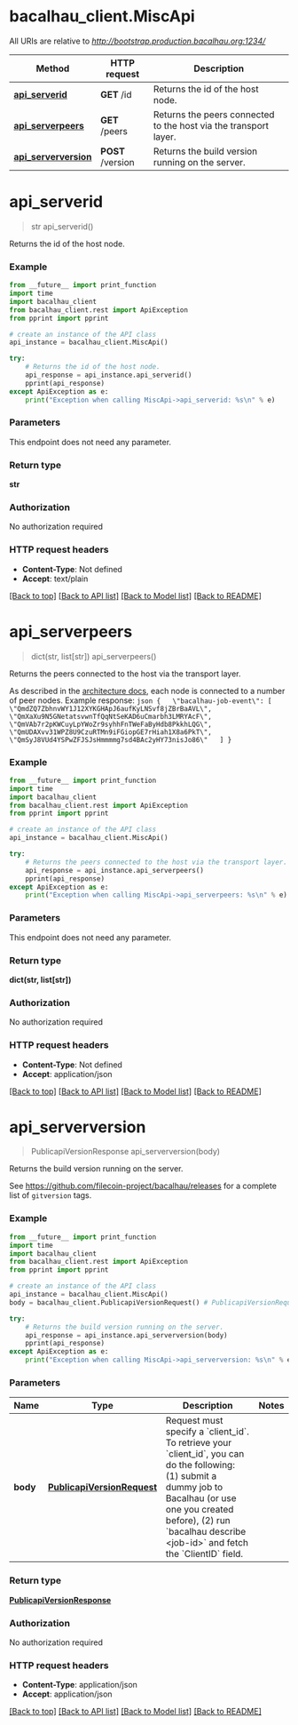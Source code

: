 # bacalhau_client.MiscApi

All URIs are relative to *http://bootstrap.production.bacalhau.org:1234/*

Method | HTTP request | Description
------------- | ------------- | -------------
[**api_serverid**](MiscApi.md#api_serverid) | **GET** /id | Returns the id of the host node.
[**api_serverpeers**](MiscApi.md#api_serverpeers) | **GET** /peers | Returns the peers connected to the host via the transport layer.
[**api_serverversion**](MiscApi.md#api_serverversion) | **POST** /version | Returns the build version running on the server.

# **api_serverid**
> str api_serverid()

Returns the id of the host node.

### Example
```python
from __future__ import print_function
import time
import bacalhau_client
from bacalhau_client.rest import ApiException
from pprint import pprint

# create an instance of the API class
api_instance = bacalhau_client.MiscApi()

try:
    # Returns the id of the host node.
    api_response = api_instance.api_serverid()
    pprint(api_response)
except ApiException as e:
    print("Exception when calling MiscApi->api_serverid: %s\n" % e)
```

### Parameters
This endpoint does not need any parameter.

### Return type

**str**

### Authorization

No authorization required

### HTTP request headers

 - **Content-Type**: Not defined
 - **Accept**: text/plain

[[Back to top]](#) [[Back to API list]](../README.md#documentation-for-api-endpoints) [[Back to Model list]](../README.md#documentation-for-models) [[Back to README]](../README.md)

# **api_serverpeers**
> dict(str, list[str]) api_serverpeers()

Returns the peers connected to the host via the transport layer.

As described in the [architecture docs](https://docs.bacalhau.org/about-bacalhau/architecture), each node is connected to a number of peer nodes.  Example response: ```json {   \"bacalhau-job-event\": [     \"QmdZQ7ZbhnvWY1J12XYKGHApJ6aufKyLNSvf8jZBrBaAVL\",     \"QmXaXu9N5GNetatsvwnTfQqNtSeKAD6uCmarbh3LMRYAcF\",     \"QmVAb7r2pKWCuyLpYWoZr9syhhFnTWeFaByHdb8PkkhLQG\",     \"QmUDAXvv31WPZ8U9CzuRTMn9iFGiopGE7rHiah1X8a6PkT\",     \"QmSyJ8VUd4YSPwZFJSJsHmmmmg7sd4BAc2yHY73nisJo86\"   ] } ```

### Example
```python
from __future__ import print_function
import time
import bacalhau_client
from bacalhau_client.rest import ApiException
from pprint import pprint

# create an instance of the API class
api_instance = bacalhau_client.MiscApi()

try:
    # Returns the peers connected to the host via the transport layer.
    api_response = api_instance.api_serverpeers()
    pprint(api_response)
except ApiException as e:
    print("Exception when calling MiscApi->api_serverpeers: %s\n" % e)
```

### Parameters
This endpoint does not need any parameter.

### Return type

**dict(str, list[str])**

### Authorization

No authorization required

### HTTP request headers

 - **Content-Type**: Not defined
 - **Accept**: application/json

[[Back to top]](#) [[Back to API list]](../README.md#documentation-for-api-endpoints) [[Back to Model list]](../README.md#documentation-for-models) [[Back to README]](../README.md)

# **api_serverversion**
> PublicapiVersionResponse api_serverversion(body)

Returns the build version running on the server.

See https://github.com/filecoin-project/bacalhau/releases for a complete list of `gitversion` tags.

### Example
```python
from __future__ import print_function
import time
import bacalhau_client
from bacalhau_client.rest import ApiException
from pprint import pprint

# create an instance of the API class
api_instance = bacalhau_client.MiscApi()
body = bacalhau_client.PublicapiVersionRequest() # PublicapiVersionRequest | Request must specify a `client_id`. To retrieve your `client_id`, you can do the following: (1) submit a dummy job to Bacalhau (or use one you created before), (2) run `bacalhau describe <job-id>` and fetch the `ClientID` field.

try:
    # Returns the build version running on the server.
    api_response = api_instance.api_serverversion(body)
    pprint(api_response)
except ApiException as e:
    print("Exception when calling MiscApi->api_serverversion: %s\n" % e)
```

### Parameters

Name | Type | Description  | Notes
------------- | ------------- | ------------- | -------------
 **body** | [**PublicapiVersionRequest**](PublicapiVersionRequest.md)| Request must specify a &#x60;client_id&#x60;. To retrieve your &#x60;client_id&#x60;, you can do the following: (1) submit a dummy job to Bacalhau (or use one you created before), (2) run &#x60;bacalhau describe &lt;job-id&gt;&#x60; and fetch the &#x60;ClientID&#x60; field. | 

### Return type

[**PublicapiVersionResponse**](PublicapiVersionResponse.md)

### Authorization

No authorization required

### HTTP request headers

 - **Content-Type**: application/json
 - **Accept**: application/json

[[Back to top]](#) [[Back to API list]](../README.md#documentation-for-api-endpoints) [[Back to Model list]](../README.md#documentation-for-models) [[Back to README]](../README.md)

